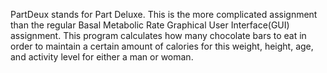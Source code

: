 PartDeux stands for Part Deluxe. This is the more complicated assignment than the regular Basal Metabolic Rate Graphical User
Interface(GUI) assignment.
This program calculates how many chocolate bars to eat in order to maintain a certain amount of calories for this weight, height,
age, and activity level for either a man or woman.
